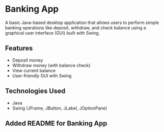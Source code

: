 # Banking App

A basic Java-based desktop application that allows users to perform simple banking operations like deposit, withdraw, and check balance using a graphical user interface (GUI) built with Swing.

## Features
- Deposit money
- Withdraw money (with balance check)
- View current balance
- User-friendly GUI with Swing

## Technologies Used
- Java
- Swing (JFrame, JButton, JLabel, JOptionPane)

## Added README for Banking App

